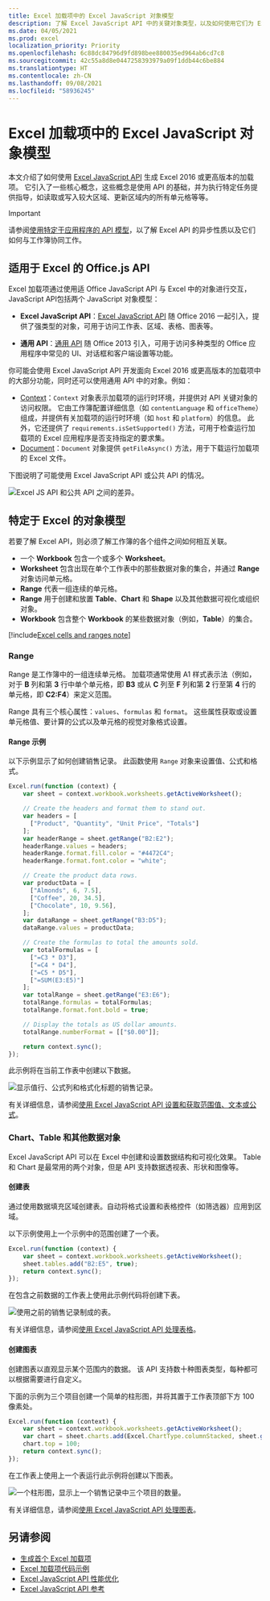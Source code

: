 ```yaml
---
title: Excel 加载项中的 Excel JavaScript 对象模型
description: 了解 Excel JavaScript API 中的关键对象类型，以及如何使用它们为 Excel 构建加载项。
ms.date: 04/05/2021
ms.prod: excel
localization_priority: Priority
ms.openlocfilehash: 6c88dc84796d9fd898bee880035ed964ab6cd7c8
ms.sourcegitcommit: 42c55a8d8e0447258393979a09f1ddb44c6be884
ms.translationtype: HT
ms.contentlocale: zh-CN
ms.lasthandoff: 09/08/2021
ms.locfileid: "58936245"
---
```

# <a name="excel-javascript-object-model-in-office-add-ins"></a>Excel 加载项中的 Excel JavaScript 对象模型

本文介绍了如何使用 [Excel JavaScript API](../reference/overview/excel-add-ins-reference-overview.md) 生成 Excel 2016 或更高版本的加载项。 它引入了一些核心概念，这些概念是使用 API 的基础，并为执行特定任务提供指导，如读取或写入较大区域、更新区域内的所有单元格等等。

> [!IMPORTANT]
> 请参阅[使用特定于应用程序的 API 模型](../develop/application-specific-api-model.md)，以了解 Excel API 的异步性质以及它们如何与工作簿协同工作。  

## <a name="officejs-apis-for-excel"></a>适用于 Excel 的 Office.js API

Excel 加载项通过使用适 Office JavaScript API 与 Excel 中的对象进行交互，JavaScript API包括两个 JavaScript 对象模型：

* **Excel JavaScript API**：[Excel JavaScript API](../reference/overview/excel-add-ins-reference-overview.md) 随 Office 2016 一起引入，提供了强类型的对象，可用于访问工作表、区域、表格、图表等。

* **通用 API**：[通用 API](/javascript/api/office) 随 Office 2013 引入，可用于访问多种类型的 Office 应用程序中常见的 UI、对话框和客户端设置等功能。

你可能会使用 Excel JavaScript API 开发面向 Excel 2016 或更高版本的加载项中的大部分功能，同时还可以使用通用 API 中的对象。例如：

* [Context](/javascript/api/office/office.context)：`Context` 对象表示加载项的运行时环境，并提供对 API 关键对象的访问权限。 它由工作簿配置详细信息（如 `contentLanguage` 和 `officeTheme`）组成，并提供有关加载项的运行时环境（如 `host` 和 `platform`）的信息。 此外，它还提供了 `requirements.isSetSupported()` 方法，可用于检查运行加载项的 Excel 应用程序是否支持指定的要求集。
* [Document](/javascript/api/office/office.document)：`Document` 对象提供 `getFileAsync()` 方法，用于下载运行加载项的 Excel 文件。

下图说明了可能使用 Excel JavaScript API 或公共 API 的情况。

![Excel JS API 和公共 API 之间的差异。](../images/excel-js-api-common-api.png)

## <a name="excel-specific-object-model"></a>特定于 Excel 的对象模型

若要了解 Excel API，则必须了解工作簿的各个组件之间如何相互关联。

* 一个 **Workbook** 包含一个或多个 **Worksheet**。
* **Worksheet** 包含出现在单个工作表中的那些数据对象的集合，并通过 **Range** 对象访问单元格。
* **Range** 代表一组连续的单元格。
* **Range** 用于创建和放置 **Table**、**Chart** 和 **Shape** 以及其他数据可视化或组织对象。
* **Workbook** 包含整个 **Workbook** 的某些数据对象（例如，**Table**）的集合。

[!include[Excel cells and ranges note](../includes/note-excel-cells-and-ranges.md)]

### <a name="ranges"></a>Range

Range 是工作簿中的一组连续单元格。 加载项通常使用 A1 样式表示法（例如，对于 **B** 列和第 **3** 行中单个单元格，即 **B3** 或从 **C** 列至 **F** 列和第 **2** 行至第 **4** 行的单元格，即 **C2:F4**）来定义范围。

Range 具有三个核心属性：`values`、`formulas` 和 `format`。 这些属性获取或设置单元格值、要计算的公式以及单元格的视觉对象格式设置。

#### <a name="range-sample"></a>Range 示例

以下示例显示了如何创建销售记录。 此函数使用 `Range` 对象来设置值、公式和格式。

```js
Excel.run(function (context) {
    var sheet = context.workbook.worksheets.getActiveWorksheet();

    // Create the headers and format them to stand out.
    var headers = [
      ["Product", "Quantity", "Unit Price", "Totals"]
    ];
    var headerRange = sheet.getRange("B2:E2");
    headerRange.values = headers;
    headerRange.format.fill.color = "#4472C4";
    headerRange.format.font.color = "white";

    // Create the product data rows.
    var productData = [
      ["Almonds", 6, 7.5],
      ["Coffee", 20, 34.5],
      ["Chocolate", 10, 9.56],
    ];
    var dataRange = sheet.getRange("B3:D5");
    dataRange.values = productData;

    // Create the formulas to total the amounts sold.
    var totalFormulas = [
      ["=C3 * D3"],
      ["=C4 * D4"],
      ["=C5 * D5"],
      ["=SUM(E3:E5)"]
    ];
    var totalRange = sheet.getRange("E3:E6");
    totalRange.formulas = totalFormulas;
    totalRange.format.font.bold = true;

    // Display the totals as US dollar amounts.
    totalRange.numberFormat = [["$0.00"]];

    return context.sync();
});
```

此示例将在当前工作表中创建以下数据。

![显示值行、公式列和格式化标题的销售记录。](../images/excel-overview-range-sample.png)

有关详细信息，请参阅[使用 Excel JavaScript API 设置和获取范围值、文本或公式](excel-add-ins-ranges-set-get-values.md)。

### <a name="charts-tables-and-other-data-objects"></a>Chart、Table 和其他数据对象

Excel JavaScript API 可以在 Excel 中创建和设置数据结构和可视化效果。 Table 和 Chart 是最常用的两个对象，但是 API 支持数据透视表、形状和图像等。

#### <a name="creating-a-table"></a>创建表

通过使用数据填充区域创建表。自动将格式设置和表格控件（如筛选器）应用到区域。

以下示例使用上一个示例中的范围创建了一个表。

```js
Excel.run(function (context) {
    var sheet = context.workbook.worksheets.getActiveWorksheet();
    sheet.tables.add("B2:E5", true);
    return context.sync();
});
```

在包含之前数据的工作表上使用此示例代码将创建下表。

![使用之前的销售记录制成的表。](../images/excel-overview-table-sample.png)

有关详细信息，请参阅[使用 Excel JavaScript API 处理表格](excel-add-ins-tables.md)。

#### <a name="creating-a-chart"></a>创建图表

创建图表以直观显示某个范围内的数据。 该 API 支持数十种图表类型，每种都可以根据需要进行自定义。

下面的示例为三个项目创建一个简单的柱形图，并将其置于工作表顶部下方 100 像素处。

```js
Excel.run(function (context) {
    var sheet = context.workbook.worksheets.getActiveWorksheet();
    var chart = sheet.charts.add(Excel.ChartType.columnStacked, sheet.getRange("B3:C5"));
    chart.top = 100;
    return context.sync();
});
```

在工作表上使用上一个表运行此示例将创建以下图表。

![一个柱形图，显示上一个销售记录中三个项目的数量。](../images/excel-overview-chart-sample.png)

有关详细信息，请参阅[使用 Excel JavaScript API 处理图表](excel-add-ins-charts.md)。

## <a name="see-also"></a>另请参阅

* [生成首个 Excel 加载项](../quickstarts/excel-quickstart-jquery.md)
* [Excel 加载项代码示例](https://developer.microsoft.com/office/gallery/?filterBy=Samples,Excel)
* [Excel JavaScript API 性能优化](../excel/performance.md)
* [Excel JavaScript API 参考](../reference/overview/excel-add-ins-reference-overview.md)
